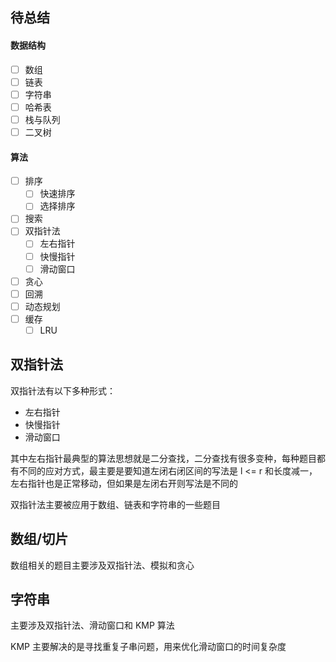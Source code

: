 ## 待总结
#### 数据结构
* [ ] 数组
* [ ] 链表
* [ ] 字符串
* [ ] 哈希表
* [ ] 栈与队列
* [ ] 二叉树

#### 算法
* [ ] 排序
  * [ ] 快速排序
  * [ ] 选择排序
* [ ] 搜索
* [ ] 双指针法
  * [ ] 左右指针
  * [ ] 快慢指针
  * [ ] 滑动窗口
* [ ] 贪心
* [ ] 回溯
* [ ] 动态规划
* [ ] 缓存
  * [ ] LRU

## 双指针法
双指针法有以下多种形式：

* 左右指针
* 快慢指针
* 滑动窗口

其中左右指针最典型的算法思想就是二分查找，二分查找有很多变种，每种题目都有不同的应对方式，最主要是要知道左闭右闭区间的写法是 l <= r 和长度减一，左右指针也是正常移动，但如果是左闭右开则写法是不同的

双指针法主要被应用于数组、链表和字符串的一些题目

## 数组/切片
数组相关的题目主要涉及双指针法、模拟和贪心

## 字符串
主要涉及双指针法、滑动窗口和 KMP 算法

KMP 主要解决的是寻找重复子串问题，用来优化滑动窗口的时间复杂度

